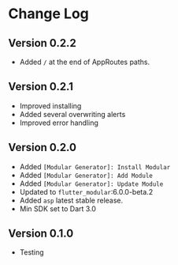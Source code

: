 # Change Log

## Version 0.2.2

- Added `/` at the end of AppRoutes paths.

## Version 0.2.1

- Improved installing
- Added several overwriting alerts
- Improved error handling

## Version 0.2.0

- Added `[Modular Generator]: Install Modular`
- Added `[Modular Generator]: Add Module`
- Added `[Modular Generator]: Update Module`
- Updated to `flutter_modular`:6.0.0-beta.2
- Added `asp` latest stable release.
- Min SDK set to Dart 3.0

## Version 0.1.0

- Testing
